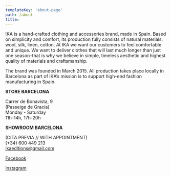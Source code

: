 ```yaml
---
templateKey: 'about-page'
path: /about
title: 
---
```

IKA is a hand-crafted clothing and accessories brand, made in Spain. Based on simplicity and comfort, its production fully consists of natural materials: wool, silk, linen, cotton. At IKA we want our customers to feel comfortable and unique. We want to deliver clothes that will last much longer than just one season–that is why we believe in simple, timeless aesthetic and highest quality of materials and craftsmanship. 

The brand was founded in March 2015. All production takes place locally in Barcelona as part of IKA’s mission is to support high-end fashion manufacturing in Spain.
  
  

**STORE BARCELONA**  
  
Carrer de Bonavista, 9  
(Passeige de Gracia)  
Monday - Saturday   
11h-14h, 17h-20h  

**SHOWROOM BARCELONA**  
  
(CITA PREVIA // WITH APPOINTMENT)  
(+34) 600 449 213  
ikaeditions@gmail.com  

[Facebook](http://www.facebook.com/ikaeditions)

[Instagram](http://www.instagram.com/ika_editions)
